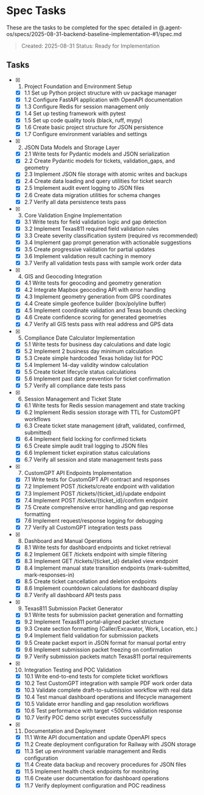 # Spec Tasks

These are the tasks to be completed for the spec detailed in @.agent-os/specs/2025-08-31-backend-baseline-implementation-#1/spec.md

> Created: 2025-08-31
> Status: Ready for Implementation

## Tasks

- [x] 1. Project Foundation and Environment Setup
  - [x] 1.1 Set up Python project structure with uv package manager
  - [x] 1.2 Configure FastAPI application with OpenAPI documentation
  - [x] 1.3 Configure Redis for session management only
  - [x] 1.4 Set up testing framework with pytest
  - [x] 1.5 Set up code quality tools (black, ruff, mypy)
  - [x] 1.6 Create basic project structure for JSON persistence
  - [x] 1.7 Configure environment variables and settings

- [x] 2. JSON Data Models and Storage Layer
  - [x] 2.1 Write tests for Pydantic models and JSON serialization
  - [x] 2.2 Create Pydantic models for tickets, validation_gaps, and geometry
  - [x] 2.3 Implement JSON file storage with atomic writes and backups
  - [x] 2.4 Create data loading and query utilities for ticket search
  - [x] 2.5 Implement audit event logging to JSON files
  - [x] 2.6 Create data migration utilities for schema changes
  - [x] 2.7 Verify all data persistence tests pass

- [x] 3. Core Validation Engine Implementation
  - [x] 3.1 Write tests for field validation logic and gap detection
  - [x] 3.2 Implement Texas811 required field validation rules
  - [x] 3.3 Create severity classification system (required vs recommended)
  - [x] 3.4 Implement gap prompt generation with actionable suggestions
  - [x] 3.5 Create progressive validation for partial updates
  - [x] 3.6 Implement validation result caching in memory
  - [x] 3.7 Verify all validation tests pass with sample work order data

- [x] 4. GIS and Geocoding Integration
  - [x] 4.1 Write tests for geocoding and geometry generation
  - [x] 4.2 Integrate Mapbox geocoding API with error handling
  - [x] 4.3 Implement geometry generation from GPS coordinates
  - [x] 4.4 Create simple geofence builder (box/polyline buffer)
  - [x] 4.5 Implement coordinate validation and Texas bounds checking
  - [x] 4.6 Create confidence scoring for generated geometries
  - [x] 4.7 Verify all GIS tests pass with real address and GPS data

- [x] 5. Compliance Date Calculator Implementation
  - [x] 5.1 Write tests for business day calculations and date logic
  - [x] 5.2 Implement 2 business day minimum calculation
  - [x] 5.3 Create simple hardcoded Texas holiday list for POC
  - [x] 5.4 Implement 14-day validity window calculation
  - [x] 5.5 Create ticket lifecycle status calculations
  - [x] 5.6 Implement past date prevention for ticket confirmation
  - [x] 5.7 Verify all compliance date tests pass

- [x] 6. Session Management and Ticket State
  - [x] 6.1 Write tests for Redis session management and state tracking
  - [x] 6.2 Implement Redis session storage with TTL for CustomGPT workflows
  - [x] 6.3 Create ticket state management (draft, validated, confirmed, submitted)
  - [x] 6.4 Implement field locking for confirmed tickets
  - [x] 6.5 Create simple audit trail logging to JSON files
  - [x] 6.6 Implement ticket expiration status calculations
  - [x] 6.7 Verify all session and state management tests pass

- [x] 7. CustomGPT API Endpoints Implementation
  - [x] 7.1 Write tests for CustomGPT API contract and responses
  - [x] 7.2 Implement POST /tickets/create endpoint with validation
  - [x] 7.3 Implement POST /tickets/{ticket_id}/update endpoint
  - [x] 7.4 Implement POST /tickets/{ticket_id}/confirm endpoint
  - [x] 7.5 Create comprehensive error handling and gap response formatting
  - [x] 7.6 Implement request/response logging for debugging
  - [x] 7.7 Verify all CustomGPT integration tests pass

- [x] 8. Dashboard and Manual Operations
  - [x] 8.1 Write tests for dashboard endpoints and ticket retrieval
  - [x] 8.2 Implement GET /tickets endpoint with simple filtering
  - [x] 8.3 Implement GET /tickets/{ticket_id} detailed view endpoint
  - [x] 8.4 Implement manual state transition endpoints (mark-submitted, mark-responses-in)
  - [x] 8.5 Create ticket cancellation and deletion endpoints
  - [x] 8.6 Implement countdown calculations for dashboard display
  - [x] 8.7 Verify all dashboard API tests pass

- [x] 9. Texas811 Submission Packet Generator
  - [x] 9.1 Write tests for submission packet generation and formatting
  - [x] 9.2 Implement Texas811 portal-aligned packet structure
  - [x] 9.3 Create section formatting (Caller/Excavator, Work, Location, etc.)
  - [x] 9.4 Implement field validation for submission packets
  - [x] 9.5 Create packet export in JSON format for manual portal entry
  - [x] 9.6 Implement submission packet freezing on confirmation
  - [x] 9.7 Verify submission packets match Texas811 portal requirements

- [x] 10. Integration Testing and POC Validation
  - [x] 10.1 Write end-to-end tests for complete ticket workflows
  - [x] 10.2 Test CustomGPT integration with sample PDF work order data
  - [x] 10.3 Validate complete draft-to-submission workflow with real data
  - [x] 10.4 Test manual dashboard operations and lifecycle management
  - [x] 10.5 Validate error handling and gap resolution workflows
  - [x] 10.6 Test performance with target <500ms validation response
  - [x] 10.7 Verify POC demo script executes successfully

- [x] 11. Documentation and Deployment
  - [x] 11.1 Write API documentation and update OpenAPI specs
  - [x] 11.2 Create deployment configuration for Railway with JSON storage
  - [x] 11.3 Set up environment variable management and Redis configuration
  - [x] 11.4 Create data backup and recovery procedures for JSON files
  - [x] 11.5 Implement health check endpoints for monitoring
  - [x] 11.6 Create user documentation for dashboard operations
  - [x] 11.7 Verify deployment configuration and POC readiness
